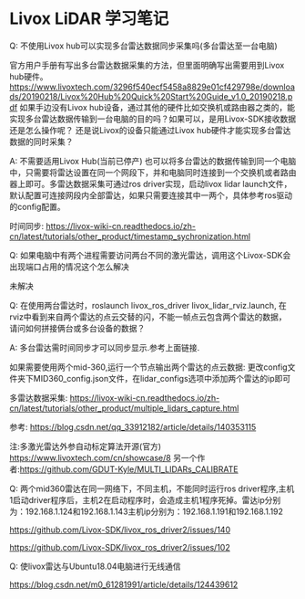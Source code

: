# Livox LiDAR 学习笔记

Q: 不使用Livox hub可以实现多台雷达数据同步采集吗(多台雷达至一台电脑)

官方用户手册有写出多台雷达数据采集的方法，但里面明确写出需要用到Livox hub硬件。https://www.livoxtech.com/3296f540ecf5458a8829e01cf429798e/downloads/20190218/Livox%20Hub%20Quick%20Start%20Guide_v1.0_20190218.pdf
如果手边没有Livox hub设备，通过其他的硬件比如交换机或路由器之类的，能实现多台雷达数据传输到一台电脑的目的吗？如果可以，是用Livox-SDK接收数据还是怎么操作呢？
还是说Livox的设备只能通过Livox hub硬件才能实现多台雷达数据的同时采集？

A: 不需要适用Livox Hub(当前已停产) 也可以将多台雷达的数据传输到同一个电脑中，只需要将雷达设置在同一个网段下，并和电脑同时连接到一个交换机或者路由器上即可。多雷达数据采集可通过ros driver实现，启动livox lidar launch文件，默认配置可连接网段内全部雷达，如果只需要连接其中一两个，具体参考ros驱动的config配置。

时间同步: https://livox-wiki-cn.readthedocs.io/zh-cn/latest/tutorials/other_product/timestamp_sychronization.html

Q: 如果电脑中有两个进程需要访问两台不同的激光雷达，调用这个Livox-SDK会出现端口占用的情况这个怎么解决

未解决

Q: 在使用两台雷达时，roslaunch livox_ros_driver livox_lidar_rviz.launch, 在rviz中看到来自两个雷达的点云交替的闪，不能一帧点云包含两个雷达的数据，
请问如何拼接俩台或多台设备的数据？

A: 多台雷达需时间同步才可以同步显示.参考上面链接.

如果需要使用两个mid-360,运行一个节点输出两个雷达的点云数据: 更改config文件夹下MID360_config.json文件，在lidar_configs选项中添加两个雷达的ip即可

多雷达数据采集: https://livox-wiki-cn.readthedocs.io/zh-cn/latest/tutorials/other_product/multiple_lidars_capture.html

参考: https://blog.csdn.net/qq_33912182/article/details/140353115

注:多激光雷达外参自动标定算法开源(官方) https://www.livoxtech.com/cn/showcase/8
另一个作者:https://github.com/GDUT-Kyle/MULTI_LIDARs_CALIBRATE

Q: 两个mid360雷达在同一网络下，不同主机，不能同时运行ros driver程序,主机1启动driver程序后，主机2在启动程序时，会造成主机1程序死掉。雷达ip分别为：192.168.1.124和192.168.1.143主机ip分别为：192.168.1.191和192.168.1.192

https://github.com/Livox-SDK/livox_ros_driver2/issues/140

https://github.com/Livox-SDK/livox_ros_driver2/issues/102

Q: 使livox雷达与Ubuntu18.04电脑进行无线通信

https://blog.csdn.net/m0_61281991/article/details/124439612
